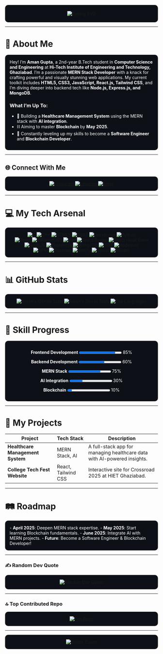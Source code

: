 <div align="center" style="background-color: #0D1117; padding: 20px; border-radius: 10px;">
  <img src="https://readme-typing-svg.herokuapp.com?font=Orbitron&size=40&duration=4000&pause=500&color=00FFFF&center=true&vCenter=true&width=600&lines=Hey+There!+I’m+Aman+Gupta;Aspiring+MERN+Stack+Wizard" alt="Typing SVG" />
</div>

---

# 💫 About Me
<div style="background-color: #0D1117; padding: 15px; border-radius: 10px; color: #FFFFFF;">
Hey! I’m <b>Aman Gupta</b>, a 2nd-year B.Tech student in <b>Computer Science and Engineering</b> at <b>Hi-Tech Institute of Engineering and Technology, Ghaziabad</b>. I’m a passionate <b>MERN Stack Developer</b> with a knack for crafting powerful and visually stunning web applications. My current toolkit includes <b>HTML5, CSS3, JavaScript, React.js, Tailwind CSS</b>, and I’m diving deeper into backend tech like <b>Node.js, Express.js, and MongoDB</b>.

### What I’m Up To:
- 🏥 Building a <b>Healthcare Management System</b> using the MERN stack with <b>AI integration</b>.
- ⛓️ Aiming to master <b>Blockchain</b> by <b>May 2025</b>.
- 🌟 Constantly leveling up my skills to become a <b>Software Engineer</b> and <b>Blockchain Developer</b>.
</div>

---

## 🌐 Connect With Me
<div align="center" style="background-color: #0D1117; padding: 15px; border-radius: 10px;">
  <a href="https://instagram.com/gupta_aman_9161"><img src="https://img.shields.io/badge/Instagram-%23E4405F.svg?logo=Instagram&logoColor=white" alt="Instagram"></a>
  <a href="https://linkedin.com/in/amangupta9454"><img src="https://img.shields.io/badge/LinkedIn-%230077B5.svg?logo=linkedin&logoColor=white" alt="LinkedIn"></a>
  <a href="mailto:ag0567688@gmail.com"><img src="https://img.shields.io/badge/Email-D14836?logo=gmail&logoColor=white" alt="Email"></a>
</div>

---

# 💻 My Tech Arsenal
<div align="center" style="background-color: #0D1117; padding: 15px; border-radius: 10px;">
  <img src="https://img.shields.io/badge/c-%2300599C.svg?style=for-the-badge&logo=c&logoColor=white" alt="C">
  <img src="https://img.shields.io/badge/c++-%2300599C.svg?style=for-the-badge&logo=c%2B%2B&logoColor=white" alt="C++">
  <img src="https://img.shields.io/badge/html5-%23E34F26.svg?style=for-the-badge&logo=html5&logoColor=white" alt="HTML5">
  <img src="https://img.shields.io/badge/css3-%231572B6.svg?style=for-the-badge&logo=css3&logoColor=white" alt="CSS3">
  <img src="https://img.shields.io/badge/javascript-%23323330.svg?style=for-the-badge&logo=javascript&logoColor=%23F7DF1E" alt="JavaScript">
  <img src="https://img.shields.io/badge/python-3670A0?style=for-the-badge&logo=python&logoColor=ffdd54" alt="Python">
  <br/>
  <img src="https://img.shields.io/badge/react-%2320232a.svg?style=for-the-badge&logo=react&logoColor=%2361DAFB" alt="React">
  <img src="https://img.shields.io/badge/tailwindcss-%2338B2AC.svg?style=for-the-badge&logo=tailwind-css&logoColor=white" alt="TailwindCSS">
  <img src="https://img.shields.io/badge/vite-%23646CFF.svg?style=for-the-badge&logo=vite&logoColor=white" alt="Vite">
  <img src="https://img.shields.io/badge/react_router-CA4245?style=for-the-badge&logo=react-router&logoColor=white" alt="React Router">
  <img src="https://img.shields.io/badge/react_hook_form-%23EC5990.svg?style=for-the-badge&logo=reacthookform&logoColor=white" alt="React Hook Form">
  <br/>
  <img src="https://img.shields.io/badge/node.js-6DA55F?style=for-the-badge&logo=node.js&logoColor=white" alt="NodeJS">
  <img src="https://img.shields.io/badge/express.js-%23404d59.svg?style=for-the-badge&logo=express&logoColor=%2361DAFB" alt="Express.js">
  <img src="https://img.shields.io/badge/mongodb-%234ea94b.svg?style=for-the-badge&logo=mongodb&logoColor=white" alt="MongoDB">
  <img src="https://img.shields.io/badge/jwt-black?style=for-the-badge&logo=JSON%20web%20tokens" alt="JWT">
  <img src="https://img.shields.io/badge/nodemon-%23323330.svg?style=for-the-badge&logo=nodemon&logoColor=%BBDEAD" alt="Nodemon">
  <br/>
  <img src="https://img.shields.io/badge/npm-%23CB3837.svg?style=for-the-badge&logo=npm&logoColor=white" alt="NPM">
  <img src="https://img.shields.io/badge/postman-FF6C37?style=for-the-badge&logo=postman&logoColor=white" alt="Postman">
  <img src="https://img.shields.io/badge/netlify-%23000000.svg?style=for-the-badge&logo=netlify&logoColor=#00C7B7" alt="Netlify">
  <img src="https://img.shields.io/badge/vercel-%23000000.svg?style=for-the-badge&logo=vercel&logoColor=white" alt="Vercel">
  <img src="https://img.shields.io/badge/render-%46E3B7.svg?style=for-the-badge&logo=render&logoColor=white" alt="Render">
</div>

---

# 📊 GitHub Stats
<div align="center" style="background-color: #0D1117; padding: 15px; border-radius: 10px;">
  <img src="https://github-readme-stats.vercel.app/api?username=amangupta9454&show_icons=true&theme=radical&hide_border=true&bg_color=0D1117" alt="Aman's GitHub Stats" />
  <img src="https://github-readme-streak-stats.herokuapp.com/?user=amangupta9454&theme=radical&hide_border=true&background=0D1117" alt="Aman's Streak Stats" />
  <img src="https://github-readme-stats.vercel.app/api/top-langs/?username=amangupta9454&layout=compact&theme=radical&hide_border=true&bg_color=0D1117" alt="Top Languages" />
</div>

---

# 🚀 Skill Progress
<div align="center" style="background-color: #0D1117; padding: 15px; border-radius: 10px; color: #FFFFFF;">
  <p><b>Frontend Development</b> <progress value="85" max="100"></progress> 85%</p>
  <p><b>Backend Development</b> <progress value="60" max="100"></progress> 60%</p>
  <p><b>MERN Stack</b> <progress value="75" max="100"></progress> 75%</p>
  <p><b>AI Integration</b> <progress value="30" max="100"></progress> 30%</p>
  <p><b>Blockchain</b> <progress value="10" max="100"></progress> 10%</p>
</div>

---

# 🌟 My Projects
| Project | Tech Stack | Description |
|---------|------------|-------------|
| **Healthcare Management System** | MERN Stack, AI | A full-stack app for managing healthcare data with AI-powered insights. |
| **College Tech Fest Website** | React, Tailwind CSS | Interactive site for Crossroad 2025 at HIET Ghaziabad. |

---

# 🛤️ Roadmap
<div style="background-color: #0D1117; padding: 15px; border-radius: 10px; color: #FFFFFF;">
- <b>April 2025</b>: Deepen MERN stack expertise.
- <b>May 2025</b>: Start learning Blockchain fundamentals.
- <b>June 2025</b>: Integrate AI with MERN projects.
- <b>Future</b>: Become a Software Engineer & Blockchain Developer!
</div>

---

### ✍️ Random Dev Quote
<div align="center" style="background-color: #0D1117; padding: 15px; border-radius: 10px;">
  <img src="https://quotes-github-readme.vercel.app/api?type=horizontal&theme=radical" alt="Random Dev Quote" />
</div>

---

### 🔝 Top Contributed Repo
<div align="center" style="background-color: #0D1117; padding: 15px; border-radius: 10px;">
  <a href="https://github.com/amangupta9454/healthcare-management-system">
    <img src="https://github-readme-stats.vercel.app/api/pin/?username=amangupta9454&repo=healthcare-management-system&theme=radical&hide_border=true&bg_color=0D1117" alt="Top Repo" />
  </a>
</div>

---

<div align="center" style="background-color: #0D1117; padding: 15px; border-radius: 10px;">
  <img src="https://visitor-badge.laobi.icu/badge?page_id=amangupta9454.amangupta9454&left_color=gray&right_color=cyan" alt="Visitor Count" />
</div>

<!-- Enhanced with love by Aman Gupta & Grok 3 -->
